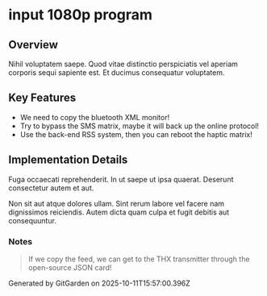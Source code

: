 # input 1080p program

## Overview
Nihil voluptatem saepe. Quod vitae distinctio perspiciatis vel aperiam corporis sequi sapiente est. Et ducimus consequatur voluptatem.

## Key Features
- We need to copy the bluetooth XML monitor!
- Try to bypass the SMS matrix, maybe it will back up the online protocol!
- Use the back-end RSS system, then you can reboot the haptic matrix!

## Implementation Details
Fuga occaecati reprehenderit. In ut saepe ut ipsa quaerat. Deserunt consectetur autem et aut.
 Non sit aut atque dolores ullam. Sint rerum labore vel facere nam dignissimos reiciendis. Autem dicta quam culpa et fugit debitis aut consequuntur.

### Notes
> If we copy the feed, we can get to the THX transmitter through the open-source JSON card!

Generated by GitGarden on 2025-10-11T15:57:00.396Z